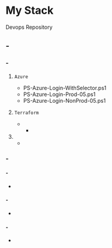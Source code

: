 # My Stack
Devops Repository

## -

### -
1. ```Azure```
    * PS-Azure-Login-WithSelector.ps1
    * PS-Azure-Login-Prod-05.ps1
    * PS-Azure-Login-NonProd-05.ps1

2. ```Terraform```
    * -

3. -

### -

#### -
-

#### -
-

#### -
-
